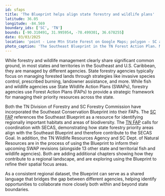 ```yaml
---
id: sfaps
title: 'The Blueprint helps align state forestry and wildlife plans'
latitude: 36.05
longitude: -84.569
boundary_ids: ['SC', 'TN']
bounds: [-90.310491, 31.995954, -78.499301, 36.678255]
date: 03/03/2025
location: 'point - Lone Mtn State Forest on Google Maps; polygon - SC and TN boundaries'
photo_caption: 'The Southeast Blueprint in the TN Forest Action Plan. Map by Rachel Greene and Jeffrey Hill, TDF.'
---
```


While forestry and wildlife management clearly share significant common ground, in most states and territories in the Southeast and U.S. Caribbean, they are managed by different agencies. State forestry agencies typically focus on managing forested lands through strategies like invasive species control, prescribed burning, landowner assistance, and more. While fish and wildlife agencies use State Wildlife Action Plans (SWAPs), forestry agencies use Forest Action Plans (FAPs) to provide a strategic framework for managing their priority resources across the state.

Both the TN Division of Forestry and SC Forestry Commission have incorporated the Southeast Conservation Blueprint into their FAPs. The [SC FAP](https://www.scfc.gov/wp-content/uploads/2021/03/forest-action-plan-2020-30.pdf) references the Southeast Blueprint as a resource for identifying regionally important habitats and areas of biodiversity. The [TN FAP](https://www.tn.gov/content/dam/tn/agriculture/documents/forestry/2020-tn-fap/2021/2020-TN-FAP.pdf) calls for coordination with SECAS, demonstrating how state forestry priority areas align with the Southeast Blueprint and therefore contribute to the SECAS Goal. In addition, the TN Wildlife Resources Agency and SC Dept. of Natural Resources are in the process of using the Blueprint to inform their upcoming SWAP revisions (alongside 13 other state and territorial fish and wildlife agencies). Both are adding additional chapters showing how they contribute to a regional landscape, and are exploring using the Blueprint to refine their spatial focus areas.

As a consistent regional dataset, the Blueprint can serve as a shared language that bridges the gap between different agencies, helping identify opportunities to collaborate more closely both within and beyond state boundaries.
